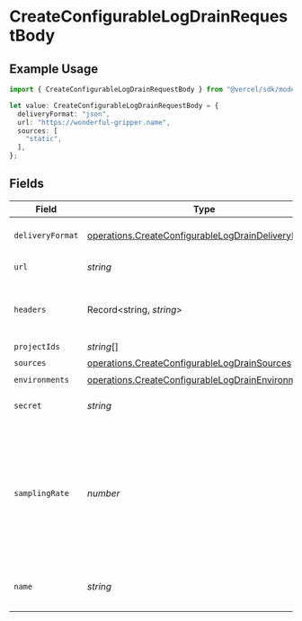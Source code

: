 # CreateConfigurableLogDrainRequestBody

## Example Usage

```typescript
import { CreateConfigurableLogDrainRequestBody } from "@vercel/sdk/models/operations/createconfigurablelogdrain.js";

let value: CreateConfigurableLogDrainRequestBody = {
  deliveryFormat: "json",
  url: "https://wonderful-gripper.name",
  sources: [
    "static",
  ],
};
```

## Fields

| Field                                                                                                                      | Type                                                                                                                       | Required                                                                                                                   | Description                                                                                                                | Example                                                                                                                    |
| -------------------------------------------------------------------------------------------------------------------------- | -------------------------------------------------------------------------------------------------------------------------- | -------------------------------------------------------------------------------------------------------------------------- | -------------------------------------------------------------------------------------------------------------------------- | -------------------------------------------------------------------------------------------------------------------------- |
| `deliveryFormat`                                                                                                           | [operations.CreateConfigurableLogDrainDeliveryFormat](../../models/operations/createconfigurablelogdraindeliveryformat.md) | :heavy_check_mark:                                                                                                         | The delivery log format                                                                                                    | json                                                                                                                       |
| `url`                                                                                                                      | *string*                                                                                                                   | :heavy_check_mark:                                                                                                         | The log drain url                                                                                                          |                                                                                                                            |
| `headers`                                                                                                                  | Record<string, *string*>                                                                                                   | :heavy_minus_sign:                                                                                                         | Headers to be sent together with the request                                                                               |                                                                                                                            |
| `projectIds`                                                                                                               | *string*[]                                                                                                                 | :heavy_minus_sign:                                                                                                         | N/A                                                                                                                        |                                                                                                                            |
| `sources`                                                                                                                  | [operations.CreateConfigurableLogDrainSources](../../models/operations/createconfigurablelogdrainsources.md)[]             | :heavy_check_mark:                                                                                                         | N/A                                                                                                                        |                                                                                                                            |
| `environments`                                                                                                             | [operations.CreateConfigurableLogDrainEnvironments](../../models/operations/createconfigurablelogdrainenvironments.md)[]   | :heavy_minus_sign:                                                                                                         | N/A                                                                                                                        |                                                                                                                            |
| `secret`                                                                                                                   | *string*                                                                                                                   | :heavy_minus_sign:                                                                                                         | Custom secret of log drain                                                                                                 |                                                                                                                            |
| `samplingRate`                                                                                                             | *number*                                                                                                                   | :heavy_minus_sign:                                                                                                         | The sampling rate for this log drain. It should be a percentage rate between 0 and 100. With max 2 decimal points          |                                                                                                                            |
| `name`                                                                                                                     | *string*                                                                                                                   | :heavy_minus_sign:                                                                                                         | The custom name of this log drain.                                                                                         |                                                                                                                            |